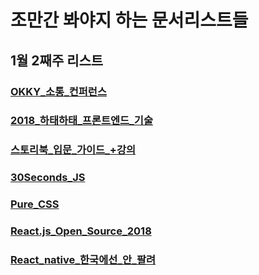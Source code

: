 # 조만간 봐야지 하는 문서리스트들

## 1월 2째주 리스트

### [OKKY_소통_컨퍼런스](https://medium.com/witinweb/okkycon-2017-%EC%86%8C%ED%86%B5-%EA%B0%9C%EB%B0%9C%EC%97%90-%EC%88%A8%EC%9D%84-%EB%B6%88%EC%96%B4%EB%84%A3%EB%8B%A4-%EA%B0%95%EC%97%B0%EC%9A%94%EC%95%BD-%EB%B0%8F-%ED%9A%8C%EA%B3%A0-826a754a03a)

### [2018_하태하태_프론트엔드_기술](https://levelup.gitconnected.com/5-front-end-technologies-im-keeping-my-eye-on-in-2018-a9d7b75babff)

### [스토리북_입문_가이드_+강의](https://hyunseob.github.io/2018/01/08/storybook-beginners-guide/)

### [30Seconds_JS](https://30secondsofcode.org/)

### [Pure_CSS](https://picturepan2.github.io/instagram.css/)

### [React.js_Open_Source_2018](https://medium.mybridge.co/react-js-open-source-for-the-past-year-2018-a7c553902010)
### [React_native_한국에선_안_팔려](https://brunch.co.kr/@brightlee/13)

### []()